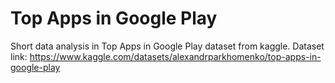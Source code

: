 # Top Apps in Google Play
Short data analysis in Top Apps in Google Play dataset from kaggle. 
Dataset link: https://www.kaggle.com/datasets/alexandrparkhomenko/top-apps-in-google-play
